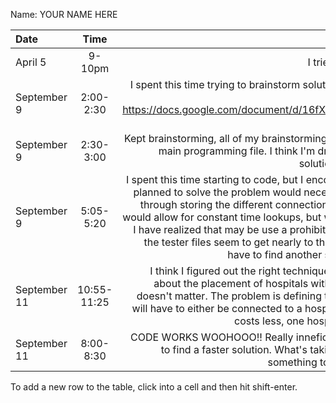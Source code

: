 Name: YOUR NAME HERE

| Date         |    Time     |                                                                                                                                                                                                                                                                                                                                                                                                                                                                                                                                   Update |
|:-------------|:-----------:|-----------------------------------------------------------------------------------------------------------------------------------------------------------------------------------------------------------------------------------------------------------------------------------------------------------------------------------------------------------------------------------------------------------------------------------------------------------------------------------------------------------------------------------------:|
| April 5      |   9-10pm    |                                                                                                                                                                                                                                                                                                                                                                                                                                                                                               I tried to write abstract, efficient code. |
| September 9  |  2:00-2:30  |                                                                                                                                                                                                                                                                                                                                       I spent this time trying to brainstorm solutions. Here's the link for the google doc I was using: https://docs.google.com/document/d/16fX3KIuMJm1qSx4kEG9SrR_zLgxet-DhEISm5DfCtiU/edit?usp=sharing |
| September 9  |  2:30-3:00  |                                                                                                                                                                                                                                                                                                                                          Kept brainstorming, all of my brainstorming this time was in comments on the main programming file. I think I'm drawing closer to the most effective solution but I still need to do more work. |
| September 9  |  5:05-5:20  | I spent this time starting to code, but I encountered a problem. The way I had planned to solve the problem would necessitate fully building the graph out through storing the different connections each city has in a 2D array. This would allow for constant time lookups, but what as I've thought about it more, I have realized that may be use a prohibitive amount of storage. As some of the tester files seem to get nearly to the 10s of thousands of cities, I may have to find another solution that is less storage heavy. |
| September 11 | 10:55-11:25 |                                                                                                                                                                   I think I figured out the right technique now. WHile earlier, I was worried about the placement of hospitals within the subgroups, I realized that it doesn't matter. The problem is defining the sub groups, and since all cities will have to either be connected to a hospital or have one, and a connection costs less, one hospital per sub group will be enough. |
| September 11 |  8:00-8:30  |                                                                                                                                                                                                                                                                                                                                            CODE WORKS WOOHOOO!! Really inneficient though. Tomorrow, I will work to find a faster solution. What's taking so long right now probably has something to do with the nested while loops :). |


To add a new row to the table, click into a cell and then hit shift-enter.